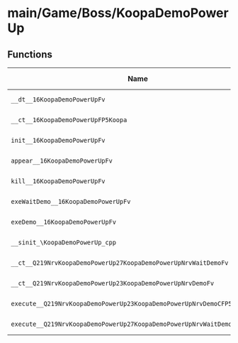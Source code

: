 # main/Game/Boss/KoopaDemoPowerUp

## Functions

| Name | Address | Match % |
|------|---------|---------|
| `__dt__16KoopaDemoPowerUpFv` | `0x8005C504` | :x: (0.0%) |
| `__ct__16KoopaDemoPowerUpFP5Koopa` | `0x8005C55C` | :x: (0.0%) |
| `init__16KoopaDemoPowerUpFv` | `0x8005C5B0` | :x: (0.0%) |
| `appear__16KoopaDemoPowerUpFv` | `0x8005C608` | :x: (0.0%) |
| `kill__16KoopaDemoPowerUpFv` | `0x8005C618` | :x: (0.0%) |
| `exeWaitDemo__16KoopaDemoPowerUpFv` | `0x8005C678` | :x: (0.0%) |
| `exeDemo__16KoopaDemoPowerUpFv` | `0x8005C7C4` | :x: (0.0%) |
| `__sinit_\KoopaDemoPowerUp_cpp` | `0x8005C934` | :x: (0.0%) |
| `__ct__Q219NrvKoopaDemoPowerUp27KoopaDemoPowerUpNrvWaitDemoFv` | `0x8005C960` | :x: (0.0%) |
| `__ct__Q219NrvKoopaDemoPowerUp23KoopaDemoPowerUpNrvDemoFv` | `0x8005C970` | :x: (0.0%) |
| `execute__Q219NrvKoopaDemoPowerUp23KoopaDemoPowerUpNrvDemoCFP5Spine` | `0x8005C980` | :x: (0.0%) |
| `execute__Q219NrvKoopaDemoPowerUp27KoopaDemoPowerUpNrvWaitDemoCFP5Spine` | `0x8005C988` | :x: (0.0%) |